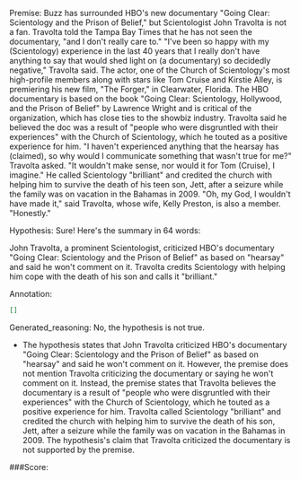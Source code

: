 
Premise:
Buzz has surrounded HBO's new documentary "Going Clear: Scientology and the Prison of Belief," but Scientologist John Travolta is not a fan. Travolta told the Tampa Bay Times that he has not seen the documentary, "and I don't really care to." "I've been so happy with my (Scientology) experience in the last 40 years that I really don't have anything to say that would shed light on (a documentary) so decidedly negative," Travolta said. The actor, one of the Church of Scientology's most high-profile members along with stars like Tom Cruise and Kirstie Alley, is premiering his new film, "The Forger," in Clearwater, Florida. The HBO documentary is based on the book "Going Clear: Scientology, Hollywood, and the Prison of Belief" by Lawrence Wright and is critical of the organization, which has close ties to the showbiz industry. Travolta said he believed the doc was a result of "people who were disgruntled with their experiences" with the Church of Scientology, which he touted as a positive experience for him. "I haven't experienced anything that the hearsay has (claimed), so why would I communicate something that wasn't true for me?" Travolta asked. "It wouldn't make sense, nor would it for Tom (Cruise), I imagine." He called Scientology "brilliant" and credited the church with helping him to survive the death of his teen son, Jett, after a seizure while the family was on vacation in the Bahamas in 2009. "Oh, my God, I wouldn't have made it," said Travolta, whose wife, Kelly Preston, is also a member. "Honestly."


Hypothesis:
Sure! Here's the summary in 64 words:

John Travolta, a prominent Scientologist, criticized HBO's documentary "Going Clear: Scientology and the Prison of Belief" as based on "hearsay" and said he won't comment on it. Travolta credits Scientology with helping him cope with the death of his son and calls it "brilliant."

Annotation:
```json
[]
```

Generated_reasoning:
No, the hypothesis is not true. 
- The hypothesis states that John Travolta criticized HBO's documentary "Going Clear: Scientology and the Prison of Belief" as based on "hearsay" and said he won't comment on it. However, the premise does not mention Travolta criticizing the documentary or saying he won't comment on it. Instead, the premise states that Travolta believes the documentary is a result of "people who were disgruntled with their experiences" with the Church of Scientology, which he touted as a positive experience for him. Travolta called Scientology "brilliant" and credited the church with helping him to survive the death of his son, Jett, after a seizure while the family was on vacation in the Bahamas in 2009. The hypothesis's claim that Travolta criticized the documentary is not supported by the premise.

###Score:
